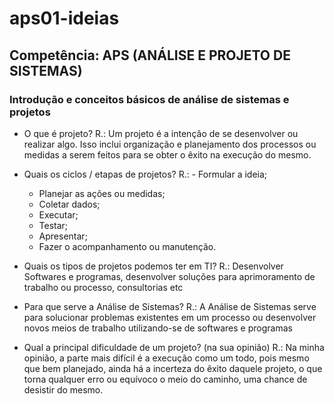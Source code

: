 # aps01-ideias
 
## Competência: APS (ANÁLISE E PROJETO DE SISTEMAS)

### Introdução e conceitos básicos de análise de sistemas e projetos

- O que é projeto?
R.: Um projeto é a intenção de se desenvolver ou realizar algo. Isso inclui organização e planejamento
 dos processos ou medidas a serem feitos para se obter o êxito na execução do mesmo.

- Quais os ciclos / etapas de projetos?
R.: - Formular a ideia;
    - Planejar as ações ou medidas;
	- Coletar dados;
	- Executar;
	- Testar;
	- Apresentar; 
	- Fazer o acompanhamento ou manutenção.

- Quais os tipos de projetos podemos ter em TI?
R.: Desenvolver Softwares e programas, desenvolver soluções para aprimoramento de trabalho ou processo, consultorias etc

- Para que serve a Análise de Sistemas?
R.: A Análise de Sistemas serve para solucionar problemas existentes em um processo ou desenvolver
 novos meios de trabalho utilizando-se de softwares e programas 

- Qual a principal dificuldade de um projeto? (na sua opinião)
R.: Na minha opinião, a parte mais difícil é a execução como um todo, pois mesmo que bem planejado, ainda há
 a incerteza do êxito daquele projeto, o que torna qualquer erro ou equívoco o meio do caminho, uma chance de desistir do mesmo.